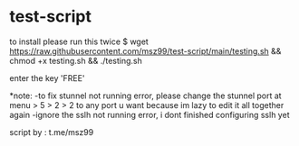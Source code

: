 # test-script

to install please run this twice
$ wget https://raw.githubusercontent.com/msz99/test-script/main/testing.sh && chmod +x testing.sh && ./testing.sh

enter the key 'FREE'

*note:
-to fix stunnel not running error, please change the stunnel port at menu > 5 > 2 > 2 to any port u want because im lazy to edit it all together again
-ignore the sslh not running error, i dont finished configuring sslh yet

script by : t.me/msz99
